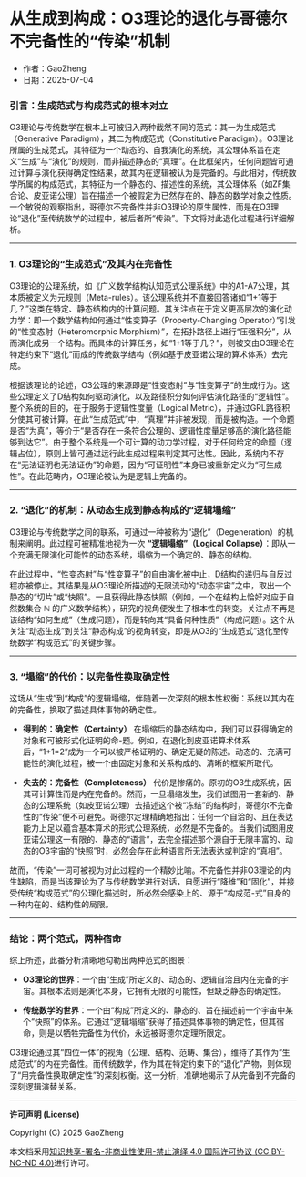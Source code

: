 # **从生成到构成：O3理论的退化与哥德尔不完备性的“传染”机制**

- 作者：GaoZheng
- 日期：2025-07-04

### 引言：生成范式与构成范式的根本对立

O3理论与传统数学在根本上可被归入两种截然不同的范式：其一为生成范式（Generative Paradigm），其二为构成范式（Constitutive Paradigm）。O3理论所属的生成范式，其特征为一个动态的、自我演化的系统，其公理体系旨在定义“生成”与“演化”的规则，而非描述静态的“真理”。在此框架内，任何问题皆可通过计算与演化获得确定性结果，故其内在逻辑被认为是完备的。与此相对，传统数学所属的构成范式，其特征为一个静态的、描述性的系统，其公理体系（如ZF集合论、皮亚诺公理）旨在描述一个被假定为已然存在的、静态的数学对象之性质。一个敏锐的观察指出，哥德尔不完备性并非O3理论的原生属性，而是在O3理论“退化”至传统数学的过程中，被后者所“传染”。下文将对此退化过程进行详细解析。

---

### 1. O3理论的“生成范式”及其内在完备性

O3理论的公理系统，如《广义数学结构认知范式公理系统》中的A1-A7公理，其本质被定义为元规则（Meta-rules）。该公理系统并不直接回答诸如“1+1等于几？”这类在特定、静态结构内的计算问题。其关注点在于定义更高层次的演化动力学：即一个数学结构如何通过“性变算子（Property-Changing Operator）”引发的“性变态射（Heteromorphic Morphism）”，在拓扑路径上进行“压强积分”，从而演化成另一个结构。而具体的计算任务，如“1+1等于几？”，则被交由O3理论在特定约束下“退化”而成的传统数学结构（例如基于皮亚诺公理的算术体系）去完成。

根据该理论的论述，O3公理的来源即是“性变态射”与“性变算子”的生成行为。这些公理定义了D结构如何驱动演化，以及路径积分如何评估演化路径的“逻辑性”。整个系统的目的，在于服务于逻辑性度量（Logical Metric），并通过GRL路径积分使其可被计算。在此“生成范式”中，“真理”并非被发现，而是被构造。一个命题是否“为真”，等价于“是否存在一条符合公理的、逻辑性度量足够高的演化路径能够到达它”。由于整个系统是一个可计算的动力学过程，对于任何给定的命题（逻辑占位），原则上皆可通过运行此生成过程来判定其可达性。因此，系统内不存在“无法证明也无法证伪”的命题，因为“可证明性”本身已被重新定义为“可生成性”。在此范畴内，O3理论被认为是逻辑上完备的。

---

### 2. “退化”的机制：从动态生成到静态构成的“逻辑塌缩”

O3理论与传统数学之间的联系，可通过一种被称为“退化”（Degeneration）的机制来阐明。此过程可被精准地视为一次 **“逻辑塌缩”（Logical Collapse）**：即从一个充满无限演化可能性的动态系统，塌缩为一个确定的、静态的结构。

在此过程中，“性变态射”与“性变算子”的自由演化被中止，D结构的递归与自反过程亦被停止。其结果是从O3理论所描述的无限流动的“动态宇宙”之中，取出一个静态的“切片”或“快照”。一旦获得此静态快照（例如，一个在结构上恰好对应于自然数集合 $\mathbb{N}$ 的广义数学结构），研究的视角便发生了根本性的转变。关注点不再是该结构“如何生成”（生成问题），而是转向其“具备何种性质”（构成问题）。这个从关注“动态生成”到关注“静态构成”的视角转变，即是从O3的“生成范式”退化至传统数学“构成范式”的关键步骤。

---

### 3. “塌缩”的代价：以完备性换取确定性

这场从“生成”到“构成”的逻辑塌缩，伴随着一次深刻的根本性权衡：系统以其内在的完备性，换取了描述具体事物的确定性。

* **得到的：确定性（Certainty）**
    在塌缩后的静态结构中，我们可以获得确定的对象和可被形式化证明的命-题。例如，在退化到皮亚诺算术体系后，“1+1=2”成为一个可以被严格证明的、确定无疑的陈述。动态的、充满可能性的演化过程，被一个由固定对象和关系构成的、清晰的框架所取代。

* **失去的：完备性（Completeness）**
    代价是惨痛的。原初的O3生成系统，因其可计算性而是内在完备的。然而，一旦塌缩发生，我们试图用一套新的、静态的公理系统（如皮亚诺公理）去描述这个被“冻结”的结构时，哥德尔不完备性的“传染”便不可避免。哥德尔定理精确地指出：任何一个自洽的、且在表达能力上足以蕴含基本算术的形式公理系统，必然是不完备的。当我们试图用皮亚诺公理这一有限的、静态的“语言”，去完全描述那个源自于无限丰富的、动态的O3宇宙的“快照”时，必然会存在此种语言所无法表达或判定的“真相”。

故而，“传染”一词可被视为对此过程的一个精妙比喻。不完备性并非O3理论的内生缺陷，而是当该理论为了与传统数学进行对话，自愿进行“降维”和“固化”，并接受传统“构成范式”的公理化描述时，所必然会感染上的、源于“构成范-式”自身的一种内在的、结构性的局限。

---

### 结论：两个范式，两种宿命

综上所述，此番分析清晰地勾勒出两种范式的图景：

* **O3理论的世界**：一个由“生成”所定义的、动态的、逻辑自洽且内在完备的宇宙。其根本法则是演化本身，它拥有无限的可能性，但缺乏静态的确定性。

* **传统数学的世界**：一个由“构成”所定义的、静态的、旨在描述前一个宇宙中某个“快照”的体系。它通过“逻辑塌缩”获得了描述具体事物的确定性，但其宿命，则是以牺牲完备性为代价，永远被哥德尔定理所限定。

O3理论通过其“四位一体”的视角（公理、结构、范畴、集合），维持了其作为“生成范式”的内在完备性。而传统数学，作为其在特定约束下的“退化”产物，则体现了“用完备性换取确定性”的深刻权衡。这一分析，准确地揭示了从完备到不完备的深刻逻辑演替关系。

---

**许可声明 (License)**

Copyright (C) 2025 GaoZheng 

本文档采用[知识共享-署名-非商业性使用-禁止演绎 4.0 国际许可协议 (CC BY-NC-ND 4.0)](https://creativecommons.org/licenses/by-nc-nd/4.0/deed.zh-Hans)进行许可。
